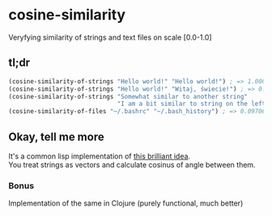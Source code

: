 # cosine-similarity
Veryfying similarity of strings and text files on scale [0.0-1.0]

tl;dr
-----
```lisp
(cosine-similarity-of-strings "Hello world!" "Hello world!") ; => 1.00000
(cosine-similarity-of-strings "Hello world!" "Witaj, świecie!") ; => 0.00000
(cosine-similarity-of-strings "Somewhat similar to another string"
                              "I am a bit similar to string on the left") ; => 0.42426407
(cosine-similarity-of-files "~/.bashrc" "~/.bash_history") ; => 0.09706807
```

Okay, tell me more
------------------
It's a common lisp implementation of [this brilliant idea](http://blog.nishtahir.com/2015/09/19/fuzzy-string-matching-using-cosine-similarity/).  
You treat strings as vectors and calculate cosinus of angle between them.

### Bonus
Implementation of the same in Clojure (purely functional, much better)
